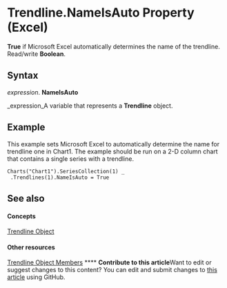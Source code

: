 
# Trendline.NameIsAuto Property (Excel)

 **True** if Microsoft Excel automatically determines the name of the trendline. Read/write **Boolean**.


## Syntax

 _expression_. **NameIsAuto**

 _expression_A variable that represents a  **Trendline** object.


## Example

This example sets Microsoft Excel to automatically determine the name for trendline one in Chart1. The example should be run on a 2-D column chart that contains a single series with a trendline.


```
Charts("Chart1").SeriesCollection(1) _ 
 .Trendlines(1).NameIsAuto = True
```


## See also


#### Concepts


 [Trendline Object](5c04b065-57f4-a059-7c22-50612bd727ea.md)
#### Other resources


 [Trendline Object Members](b63cecc4-6151-f66c-8d73-9f66850046b1.md)
****   **Contribute to this article**Want to edit or suggest changes to this content? You can edit and submit changes to  [this article](https://github.com/jhershey00/VBA_Excel_Test/OpenXMLCon/articles/4e14cc52-a9f5-3dda-8be9-7afd97d79583.md) using GitHub.


